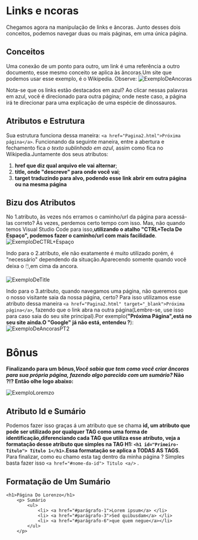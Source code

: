 # Links e   ncoras
Chegamos agora na manipulação de links e âncoras. Junto desses dois conceitos, podemos navegar duas ou mais páginas, em uma única página.

## Conceitos
Uma conexão de um ponto para outro, um link é uma referência a outro documento, esse mesmo conceito se aplica às âncoras.Um site que podemos usar esse exemplo, é o Wikipedia. Observe:
![ExemploDeAncoras](https://github.com/Karlos-Eduardo-Mrqs/Trabalhos_Operacionais/assets/172524894/06ad7f4a-0be0-42e9-9630-353355451419)

Nota-se que os links estão destacados em azul? Ao clicar nessas palavras em azul, você é direcionado para outra página; onde neste caso, a página irá te direcionar para uma explicação de uma espécie de dinossauros.

## Atributos e Estrutura
Sua estrutura funciona dessa maneira: ``<a href="Pagina2.html">Próxima página</a>``. Funcionando da seguinte maneira, entre a abertura e fechamento fica *o texto sublinhado em azul*, assim como fica no Wikipedia.Juntamente dos seus atributos:
1. **href que diz qual arquivo ele vai alternar**;
2. **title, onde "descreve" para onde você vai**;
3. **target traduzindo para alvo, podendo esse link abrir em outra página ou na mesma página**

## Bizu dos Atributos
No 1.atributo, às vezes nós erramos o caminho/url da página para acessá-las correto? Às vezes, perdemos certo tempo com isso. Mas, não quando temos Visual Studio Code para isso,**utilizando o atalho "CTRL+Tecla De Espaço", podemos fazer o caminho/url com mais facilidade**.
![ExemploDeCTRL+Espaço](https://github.com/Karlos-Eduardo-Mrqs/Trabalhos_Operacionais/assets/172524894/bc2abd64-6a4a-4326-829a-6dc5b34c3eff)

Indo para o 2.atributo, ele não exatamente é muito utilizado porém, é "necessário" dependendo da situação.Aparecendo somente quando você deixa o 🖱️,em cima da ancora.

![ExemploDeTitle](https://github.com/Karlos-Eduardo-Mrqs/Trabalhos_Operacionais/assets/172524894/41c7af92-a62f-4b81-aabe-eeaed2d705c1)

Indo para o 3.atributo, quando navegamos uma página, não queremos que o nosso visitante saia da nossa página, certo? Para isso utilizamos esse atributo dessa maneira `` <a href="Pagina2.html" target="_blank">Próxima página</a> ``, fazendo que o link abra na outra página(Lembre-se, use isso para caso saia do seu site principal).Por exemplo(**"Próxima Página",está no seu site ainda.O "Google" já não está, entendeu ?**):
![ExemploDeAncorasPT2](https://github.com/Karlos-Eduardo-Mrqs/Trabalhos_Operacionais/assets/172524894/7dca0a40-b29c-4eea-b2a6-08e76f8160d8)

# Bônus
**Finalizando para um bônus,*Você sabia que tem como você criar âncoras para sua própria página, fazendo algo parecido com um sumário?* Não ?!? Então olhe logo abaixo:**

![ExemploLoremzo](https://github.com/Karlos-Eduardo-Mrqs/Trabalhos_Operacionais/assets/172524894/3d8b7ba3-d011-43cf-a068-ccae8ce41860)

## Atributo Id e Sumário
Podemos fazer isso graças á um atributo que se chama **id, um atributo que pode ser utilizado por qualquer TAG como uma forma de identificação,diferenciando cada TAG que utiliza esse atributo, veja a formatação desse atributo que simples na TAG H1: `<h1 id="Primeiro-Título"> Título 1</h1>`.Essa formatação se aplica a TODAS AS TAGS**. Para finalizar, como eu chamo esta tag dentro da minha página ? Simples basta fazer isso `` <a href="#nome-da-id"> Titulo <a/> `` .

## Formatação de Um Sumário
```
<h1>Página Do Lorenzo</h1>
    <p> Sumário
        <ul>
            <li> <a href="#parágrafo-1">Lorem ipsum</a> </li>
            <li> <a href="#parágrafo-3">Sed quibusdam</a> </li>
            <li> <a href="#parágrafo-6">que quem negue</a></li>
        </ul>
    </p>
```